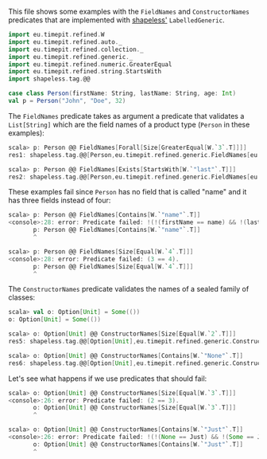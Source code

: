 This file shows some examples with the `FieldNames` and `ConstructorNames`
predicates that are implemented with [shapeless'][shapeless]
`LabelledGeneric`.

```scala
import eu.timepit.refined.W
import eu.timepit.refined.auto._
import eu.timepit.refined.collection._
import eu.timepit.refined.generic._
import eu.timepit.refined.numeric.GreaterEqual
import eu.timepit.refined.string.StartsWith
import shapeless.tag.@@

case class Person(firstName: String, lastName: String, age: Int)
val p = Person("John", "Doe", 32)
```

The `FieldNames` predicate takes as argument a predicate that validates a
`List[String]` which are the field names of a product type (`Person` in these
examples):
```scala
scala> p: Person @@ FieldNames[Forall[Size[GreaterEqual[W.`3`.T]]]]
res1: shapeless.tag.@@[Person,eu.timepit.refined.generic.FieldNames[eu.timepit.refined.collection.Forall[eu.timepit.refined.collection.Size[eu.timepit.refined.numeric.GreaterEqual[Int(3)]]]]] = Person(John,Doe,32)

scala> p: Person @@ FieldNames[Exists[StartsWith[W.`"last"`.T]]]
res2: shapeless.tag.@@[Person,eu.timepit.refined.generic.FieldNames[eu.timepit.refined.collection.Exists[eu.timepit.refined.string.StartsWith[String("last")]]]] = Person(John,Doe,32)
```

These examples fail since `Person` has no field that is called "name" and it
has three fields instead of four:
```scala
scala> p: Person @@ FieldNames[Contains[W.`"name"`.T]]
<console>:28: error: Predicate failed: !(!(firstName == name) && !(lastName == name) && !(age == name)).
       p: Person @@ FieldNames[Contains[W.`"name"`.T]]
       ^

scala> p: Person @@ FieldNames[Size[Equal[W.`4`.T]]]
<console>:28: error: Predicate failed: (3 == 4).
       p: Person @@ FieldNames[Size[Equal[W.`4`.T]]]
       ^
```

The `ConstructorNames` predicate validates the names of a sealed family of
classes:
```scala
scala> val o: Option[Unit] = Some(())
o: Option[Unit] = Some(())

scala> o: Option[Unit] @@ ConstructorNames[Size[Equal[W.`2`.T]]]
res5: shapeless.tag.@@[Option[Unit],eu.timepit.refined.generic.ConstructorNames[eu.timepit.refined.collection.Size[eu.timepit.refined.generic.Equal[Int(2)]]]] = Some(())

scala> o: Option[Unit] @@ ConstructorNames[Contains[W.`"None"`.T]]
res6: shapeless.tag.@@[Option[Unit],eu.timepit.refined.generic.ConstructorNames[eu.timepit.refined.collection.Contains[String("None")]]] = Some(())
```

Let's see what happens if we use predicates that should fail:
```scala
scala> o: Option[Unit] @@ ConstructorNames[Size[Equal[W.`3`.T]]]
<console>:26: error: Predicate failed: (2 == 3).
       o: Option[Unit] @@ ConstructorNames[Size[Equal[W.`3`.T]]]
       ^

scala> o: Option[Unit] @@ ConstructorNames[Contains[W.`"Just"`.T]]
<console>:26: error: Predicate failed: !(!(None == Just) && !(Some == Just)).
       o: Option[Unit] @@ ConstructorNames[Contains[W.`"Just"`.T]]
       ^
```

[shapeless]: https://github.com/milessabin/shapeless
